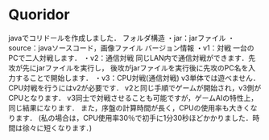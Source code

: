 # Quoridor
 javaでコリドールを作成しました．
フォルダ構造
・jar：jarファイル
・source：javaソースコード，画像ファイル
バージョン情報
・v1：対戦
一台のPCで二人対戦します．
・v2：通信対戦
同じLAN内で通信対戦ができます．先攻が先にjarファイルを実行し，
後攻がjarファイルを実行後に先攻のPC名を入力することで開始します．
・v3：CPU対戦(通信対戦)
v3単体では遊べません．CPU対戦を行うにはv2が必要です．
v2と同じ手順でゲームが開始され，v3側がCPUとなります．
v3同士で対戦させることも可能ですが，ゲームAIの特性上，同じ結果になります．
また，序盤の計算時間が長く，CPUの使用率も大きくなります．
(私の場合は，CPU使用率30％で初手に1分30秒ほどかかりました．時間は徐々に短くなります．)
